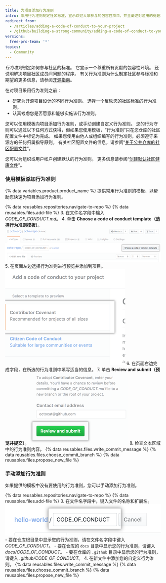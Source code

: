 ```yaml
---
title: 为项目添加行为准则
intro: 采用行为准则制定社区标准，宣示欢迎大家参与的包容性项目，并且阐述对滥用的处理程序。
redirect_from:
  - /articles/adding-a-code-of-conduct-to-your-project
  - /github/building-a-strong-community/adding-a-code-of-conduct-to-your-project
versions:
  free-pro-team: '*'
topics:
  - Community
---
```


*行为准则*制定如何参与社区的标准。 它宣示一个尊重所有贡献的包容性环境。 还说明解决项目社区成员间问题的程序。 有关行为准则为什么制定社区参与标准和期望的更多信息，请参阅[开源指南](https://opensource.guide/code-of-conduct/)。

在对项目采用行为准则之前：

* 研究为开源项目设计的不同行为准则。 选择一个反映您的社区标准的行为准则。
* 认真考虑您是否愿意和能够实施该行为准则。

您可以使用模板向项目添加行为准则，或手动创建自定义行为准则。 您的行为守则可以通过以下任何方式获得，但如果您使用模板，“行为准则”只在您仓库的社区配置文件中标记为完成。 如果您使用由他人或组织编写的行为准则，必须遵守来源方的任何归属指导原则。 有关社区配置文件的信息，请参阅“[关于公共仓库的社区配置文件](//communities/setting-up-your-project-for-healthy-contributions/about-community-profiles-for-public-repositories)”。

您可以为组织或用户帐户创建默认的行为准则。 更多信息请参阅“[创建默认社区健康文件](/communities/setting-up-your-project-for-healthy-contributions/creating-a-default-community-health-file)”。

### 使用模板添加行为准则

{% data variables.product.product_name %} 提供常用行为准则的模板，以帮助您快速为项目添加行为准则。

{% data reusables.repositories.navigate-to-repo %}
{% data reusables.files.add-file %}
3. 在文件名字段中输入 *CODE_OF_CONDUCT.md*。
4. 单击 **Choose a code of conduct template（选择行为准则模板）**。 ![用于选择行为准则模板的按钮](/assets/images/help/repository/code-of-conduct-tool.png)
5. 在页面左边选择行为准则进行预览并添加到项目。 ![行为准则模板的选择](/assets/images/help/repository/code-of-conduct-tool-picker.png)
6. 在页面右边完成字段，在所选的行为准则中填写适当的信息。
7. 单击 **Review and submit（预览并提交）**。 ![审查行为准则并提交到项目](/assets/images/help/repository/code-of-conduct-tool-review.png)
8. 检查文本区域中的行为准则内容。
{% data reusables.files.write_commit_message %}
{% data reusables.files.choose_commit_branch %}
{% data reusables.files.propose_new_file %}

### 手动添加行为准则

如果提供的模板中没有要使用的行为准则，您可以手动添加行为准则。

{% data reusables.repositories.navigate-to-repo %}
{% data reusables.files.add-file %}
3. 在文件名字段中，键入文件的名称和扩展名。 ![新行为准则文件名](/assets/images/help/repository/new-code-of-conduct-file-name.png)
    - 要在仓库根目录中显示您的行为准则，请在文件名字段中键入 *CODE_OF_CONDUCT*。
    - 要在仓库的 `docs` 目录中显示您的行为准则，请键入 *docs/CODE_OF_CONDUCT*。
    - 要在仓库的 `.github` 目录中显示您的行为准则，请键入 *.github/CODE_OF_CONDUCT*。
4. 在新文件中添加您的自定义行为准则。
{% data reusables.files.write_commit_message %}
{% data reusables.files.choose_commit_branch %}
{% data reusables.files.propose_new_file %}
